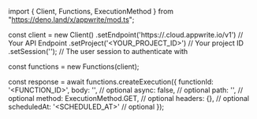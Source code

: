 import { Client, Functions, ExecutionMethod } from "https://deno.land/x/appwrite/mod.ts";

const client = new Client()
    .setEndpoint('https://<REGION>.cloud.appwrite.io/v1') // Your API Endpoint
    .setProject('<YOUR_PROJECT_ID>') // Your project ID
    .setSession(''); // The user session to authenticate with

const functions = new Functions(client);

const response = await functions.createExecution({
    functionId: '<FUNCTION_ID>',
    body: '<BODY>', // optional
    async: false, // optional
    path: '<PATH>', // optional
    method: ExecutionMethod.GET, // optional
    headers: {}, // optional
    scheduledAt: '<SCHEDULED_AT>' // optional
});
